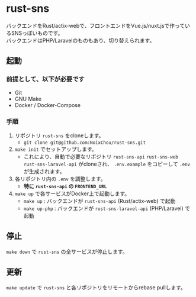 # rust-sns
バックエンドをRust/actix-webで、フロントエンドをVue.js/nuxt.jsで作っているSNSっぽいものです。  
バックエンドはPHP/Laravelのものもあり、切り替えられます。

## 起動
### 前提として、以下が必要です
- Git
- GNU Make
- Docker / Docker-Compose

### 手順
1. リポジトリ `rust-sns` をcloneします。  
   - `git clone git@github.com:NoixChou/rust-sns.git`
2. `make init` でセットアップします。
   - これにより、自動で必要なリポジトリ `rust-sns-api` `rust-sns-web` `rust-sns-laravel-api` がcloneされ、 `.env.example` をコピーして `.env` が生成されます。
3. 各リポジトリ内の `.env` を調整します。
   - **特に `rust-sns-api` の `FRONTEND_URL`**
4. `make up` で各サービスがDocker上で起動します。
   - `make up` : バックエンドが `rust-sns-api` (Rust/actix-web) で起動
   - `make up-php` : バックエンドが `rust-sns-laravel-api` (PHP/Laravel) で起動

## 停止
`make down` で `rust-sns` の全サービスが停止します。

## 更新
`make update` で `rust-sns` と各リポジトリをリモートからrebase pullします。

